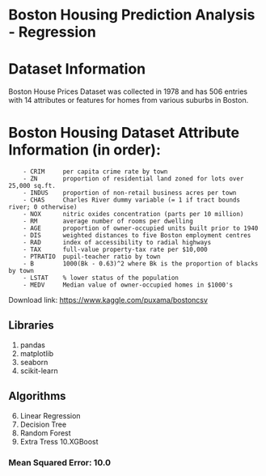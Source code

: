 # Boston Housing Prediction Analysis - Regression

# Dataset Information
Boston House Prices Dataset was collected in 1978 and has 506 entries with 14 attributes or features for homes from various suburbs in Boston.

# Boston Housing Dataset Attribute Information (in order):
        - CRIM     per capita crime rate by town
        - ZN       proportion of residential land zoned for lots over 25,000 sq.ft.
        - INDUS    proportion of non-retail business acres per town
        - CHAS     Charles River dummy variable (= 1 if tract bounds river; 0 otherwise)
        - NOX      nitric oxides concentration (parts per 10 million)
        - RM       average number of rooms per dwelling
        - AGE      proportion of owner-occupied units built prior to 1940
        - DIS      weighted distances to five Boston employment centres
        - RAD      index of accessibility to radial highways
        - TAX      full-value property-tax rate per $10,000
        - PTRATIO  pupil-teacher ratio by town
        - B        1000(Bk - 0.63)^2 where Bk is the proportion of blacks by town
        - LSTAT    % lower status of the population
        - MEDV     Median value of owner-occupied homes in $1000's
        
Download link: https://www.kaggle.com/puxama/bostoncsv

## Libraries
1. pandas
2. matplotlib
3. seaborn
4. scikit-learn
## Algorithms
6. Linear Regression
7. Decision Tree
8. Random Forest
9. Extra Tress
10.XGBoost
### Mean Squared Error: 10.0
